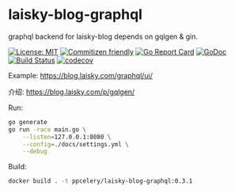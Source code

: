 # laisky-blog-graphql

graphql backend for laisky-blog depends on gqlgen & gin.

[![License: MIT](https://img.shields.io/badge/License-MIT-yellow.svg)](https://opensource.org/licenses/MIT)
[![Commitizen friendly](https://img.shields.io/badge/commitizen-friendly-brightgreen.svg)](http://commitizen.github.io/cz-cli/)
[![Go Report Card](https://goreportcard.com/badge/github.com/Laisky/laisky-blog-graphql)](https://goreportcard.com/report/github.com/Laisky/laisky-blog-graphql)
[![GoDoc](https://godoc.org/github.com/Laisky/laisky-blog-graphql?status.svg)](https://godoc.org/github.com/Laisky/laisky-blog-graphql)
[![Build Status](https://travis-ci.com/Laisky/laisky-blog-graphql.svg?branch=master)](https://travis-ci.com/Laisky/laisky-blog-graphql)
[![codecov](https://codecov.io/gh/Laisky/laisky-blog-graphql/branch/master/graph/badge.svg)](https://codecov.io/gh/Laisky/laisky-blog-graphql)


Example: <https://blog.laisky.com/graphql/ui/>

介绍: <https://blog.laisky.com/p/gqlgen/>


Run:

```sh
go generate
go run -race main.go \
    --listen=127.0.0.1:8080 \
    --config=./docs/settings.yml \
    --debug
```

Build:

```sh
docker build . -t ppcelery/laisky-blog-graphql:0.3.1
```

